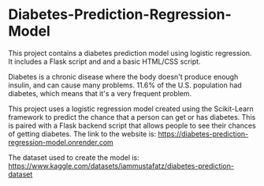 # Diabetes-Prediction-Regression-Model
This project contains a diabetes prediction model using logistic regression. It includes a Flask script and and a basic HTML/CSS script.

Diabetes is a chronic disease where the body doesn't produce enough insulin, and can cause many problems. 11.6% of the U.S. population had diabetes, which means that it's a very frequent problem.

This project uses a logistic regression model created using the Scikit-Learn framework to predict the chance that a person can get or has diabetes. This is paired with a Flask backend script that allows people to see their chances of getting diabetes. The link to the website is: https://diabetes-prediction-regression-model.onrender.com

The dataset used to create the model is: https://www.kaggle.com/datasets/iammustafatz/diabetes-prediction-dataset
